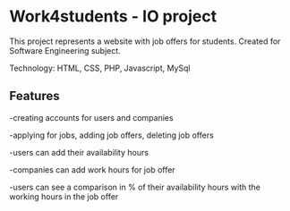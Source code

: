 # Work4students - IO project
This project represents a website with job offers for students. Created for Software Engineering subject.

Technology: HTML, CSS, PHP, Javascript, MySql
## Features
-creating accounts for users and companies    

-applying for jobs, adding job offers, deleting job offers

-users can add their availability hours           

-companies can add work hours for job offer       

-users can see a comparison in % of their availability hours with the working hours in the job offer         


